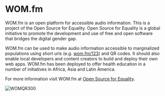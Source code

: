 # WOM.fm
WOM.fm is an open platform for accessible audio information. This is a project of the Open Source for Equality. Open Source for Equality is a global initiative to promote the development and use of free and open software that bridges the digital gender gap.

WOM.fm can be used to make audio information accessible to marginalized populations using short urls (e.g. [wom.fm/123](https://wom.fm/123)) and QR codes. It should also enable local developers and content creators to build and deploy their own web apps. WOM.fm has been deployed to offer health education in a number of initiatives in Africa, Asia and Latin America.

For more information visit WOM.fm at [Open Source for Equality](https://www.oseq.org/wom).


![WOMQR300](https://user-images.githubusercontent.com/32398058/169305192-70a66071-35b4-4108-8e41-736a88fbe7e7.png)
